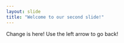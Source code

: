 ```yaml
---
layout: slide
title: "Welcome to our second slide!"
---
```

Change is here!
Use the left arrow to go back!
